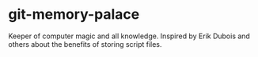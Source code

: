 # git-memory-palace
Keeper of computer magic and all knowledge. 
Inspired by Erik Dubois and others about the benefits of storing script files.
